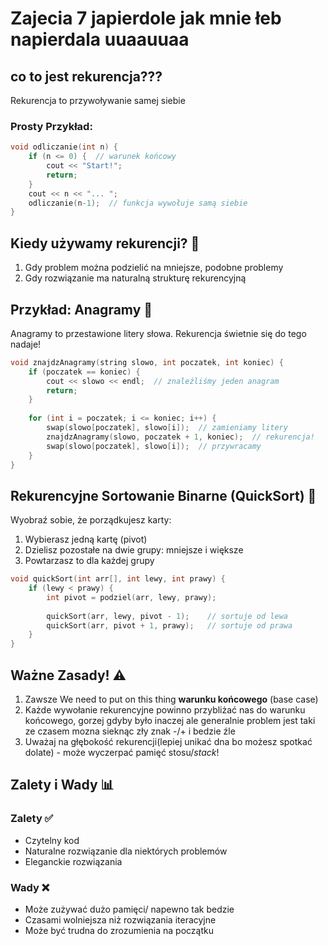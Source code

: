 # Zajecia 7 japierdole jak mnie łeb napierdala uuaauuaa
## co to jest rekurencja???
Rekurencja to przywoływanie samej siebie 

### Prosty Przykład:
```cpp
void odliczanie(int n) {
    if (n <= 0) {  // warunek końcowy
        cout << "Start!";
        return;
    }
    cout << n << "... ";
    odliczanie(n-1);  // funkcja wywołuje samą siebie
}
```

## Kiedy używamy rekurencji? 🎯

1. Gdy problem można podzielić na mniejsze, podobne problemy
2. Gdy rozwiązanie ma naturalną strukturę rekurencyjną

## Przykład: Anagramy 📝

Anagramy to przestawione litery słowa. Rekurencja świetnie się do tego nadaje!

```cpp
void znajdzAnagramy(string slowo, int poczatek, int koniec) {
    if (poczatek == koniec) {
        cout << slowo << endl;  // znaleźliśmy jeden anagram
        return;
    }
    
    for (int i = poczatek; i <= koniec; i++) {
        swap(slowo[poczatek], slowo[i]);  // zamieniamy litery
        znajdzAnagramy(slowo, poczatek + 1, koniec);  // rekurencja!
        swap(slowo[poczatek], slowo[i]);  // przywracamy
    }
}
```

## Rekurencyjne Sortowanie Binarne (QuickSort) 🔄

Wyobraź sobie, że porządkujesz karty:
1. Wybierasz jedną kartę (pivot)
2. Dzielisz pozostałe na dwie grupy: mniejsze i większe
3. Powtarzasz to dla każdej grupy

```cpp
void quickSort(int arr[], int lewy, int prawy) {
    if (lewy < prawy) {
        int pivot = podziel(arr, lewy, prawy);
        
        quickSort(arr, lewy, pivot - 1);    // sortuje od lewa
        quickSort(arr, pivot + 1, prawy);   // sortuje od prawa
    }
}
```

## Ważne Zasady! ⚠️

1. Zawsze We need to put on this thing **warunku końcowego** (base case)
2. Każde wywołanie rekurencyjne powinno przybliżać nas do warunku końcowego, gorzej gdyby było inaczej ale generalnie problem jest taki ze czasem mozna sieknąc zły znak -/+ i bedzie źle 
3. Uważaj na głębokość rekurencji(lepiej unikać dna bo możesz spotkać dolate) - może wyczerpać pamięć stosu/*stack*!

## Zalety i Wady 📊

### Zalety ✅
- Czytelny kod
- Naturalne rozwiązanie dla niektórych problemów
- Eleganckie rozwiązania

### Wady ❌
- Może zużywać dużo pamięci/ napewno tak bedzie 
- Czasami wolniejsza niż rozwiązania iteracyjne
- Może być trudna do zrozumienia na początku
